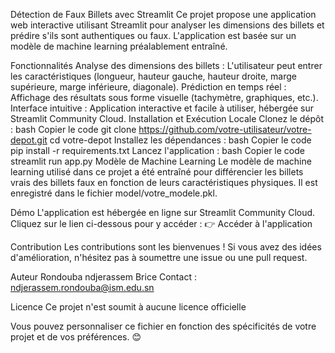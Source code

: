 Détection de Faux Billets avec Streamlit
Ce projet propose une application web interactive utilisant Streamlit pour analyser les dimensions des billets et prédire s'ils sont authentiques ou faux. L'application est basée sur un modèle de machine learning préalablement entraîné.

Fonctionnalités
Analyse des dimensions des billets : L'utilisateur peut entrer les caractéristiques (longueur, hauteur gauche, hauteur droite, marge supérieure, marge inférieure, diagonale).
Prédiction en temps réel : Affichage des résultats sous forme visuelle (tachymètre, graphiques, etc.).
Interface intuitive : Application interactive et facile à utiliser, hébergée sur Streamlit Community Cloud.
Installation et Exécution Locale
Clonez le dépôt :
bash
Copier le code
git clone https://github.com/votre-utilisateur/votre-depot.git
cd votre-depot
Installez les dépendances :
bash
Copier le code
pip install -r requirements.txt
Lancez l'application :
bash
Copier le code
streamlit run app.py
Modèle de Machine Learning
Le modèle de machine learning utilisé dans ce projet a été entraîné pour différencier les billets vrais des billets faux en fonction de leurs caractéristiques physiques. Il est enregistré dans le fichier model/votre_modele.pkl.

Démo
L'application est hébergée en ligne sur Streamlit Community Cloud. Cliquez sur le lien ci-dessous pour y accéder : 👉 Accéder à l'application

Contribution
Les contributions sont les bienvenues ! Si vous avez des idées d'amélioration, n'hésitez pas à soumettre une issue ou une pull request.

Auteur
Rondouba ndjerassem Brice
Contact : ndjerassem.rondouba@ism.edu.sn

Licence
Ce projet n'est soumit à aucune licence officielle

Vous pouvez personnaliser ce fichier en fonction des spécificités de votre projet et de vos préférences. 😊
